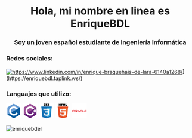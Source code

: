 <h1 align="center">Hola, mi nombre en linea es EnriqueBDL</h1>
<h3 align="center">Soy un joven español estudiante de Ingeniería Informática</h3>


<h3 align="left">Redes sociales:</h3>
<p [align="left">
<a href="https://linkedin.com/in/https://www.linkedin.com/in/enrique-braquehais-de-lara-6140a1268/" target="blank"><img align="center" src="https://raw.githubusercontent.com/rahuldkjain/github-profile-readme-generator/master/src/images/icons/Social/linked-in-alt.svg" alt="https://www.linkedin.com/in/enrique-braquehais-de-lara-6140a1268/" height="30" width="40" /></a>](https://enriquebdl.taplink.ws/)
</p>

<h3 align="left">Languajes que utilizo:</h3>
<p align="left"> <img src="https://raw.githubusercontent.com/devicons/devicon/master/icons/c/c-original.svg" alt="c" width="40" height="40"/> </a>  <img src="https://raw.githubusercontent.com/devicons/devicon/master/icons/csharp/csharp-original.svg" alt="csharp" width="40" height="40"/> </a> <img src="https://raw.githubusercontent.com/devicons/devicon/master/icons/css3/css3-original-wordmark.svg" alt="css3" width="40" height="40"/> </a>  <img src="https://raw.githubusercontent.com/devicons/devicon/master/icons/html5/html5-original-wordmark.svg" alt="html5" width="40" height="40"/> <img src="https://raw.githubusercontent.com/devicons/devicon/master/icons/oracle/oracle-original.svg" alt="oracle" width="40" height="40"/> </a> </p>



<p> <img align="center" src="https://github-readme-stats.vercel.app/api?username=enriquebdel&show_icons=true&locale=es" alt="enriquebdel" /></p>

